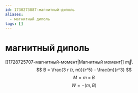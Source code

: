 ```yaml
---
id: 1730273887-магнитный-диполь
aliases:
  - магнитный диполь
tags: []
---
```


# магнитный диполь
[[1728725707-магнитный-момент|Магнитный момент]] $\vec{m}$.
$$
B = \frac{3 r (r, m)}{r^5} - \frac{m}{r^3}
$$
$$
M = m \times B
$$
$$
W = -(m, B)
$$
